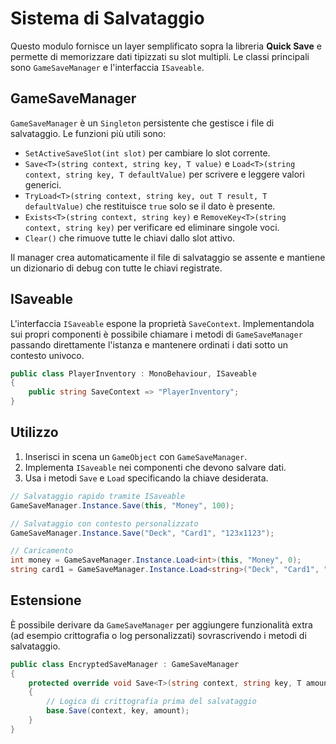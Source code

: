 # Sistema di Salvataggio

Questo modulo fornisce un layer semplificato sopra la libreria **Quick Save** e
permette di memorizzare dati tipizzati su slot multipli. Le classi principali
sono `GameSaveManager` e l'interfaccia `ISaveable`.

## GameSaveManager
`GameSaveManager` è un `Singleton` persistente che gestisce i file di salvataggio.
Le funzioni più utili sono:

- `SetActiveSaveSlot(int slot)` per cambiare lo slot corrente.
- `Save<T>(string context, string key, T value)` e `Load<T>(string context, string key, T defaultValue)` per scrivere e leggere valori generici.
- `TryLoad<T>(string context, string key, out T result, T defaultValue)` che restituisce `true` solo se il dato è presente.
- `Exists<T>(string context, string key)` e `RemoveKey<T>(string context, string key)` per verificare ed eliminare singole voci.
- `Clear()` che rimuove tutte le chiavi dallo slot attivo.

Il manager crea automaticamente il file di salvataggio se assente e mantiene un
dizionario di debug con tutte le chiavi registrate.

## ISaveable
L'interfaccia `ISaveable` espone la proprietà `SaveContext`. Implementandola sui
propri componenti è possibile chiamare i metodi di `GameSaveManager` passando
direttamente l'istanza e mantenere ordinati i dati sotto un contesto univoco.

```cs
public class PlayerInventory : MonoBehaviour, ISaveable
{
    public string SaveContext => "PlayerInventory";
}
```

## Utilizzo
1. Inserisci in scena un `GameObject` con `GameSaveManager`.
2. Implementa `ISaveable` nei componenti che devono salvare dati.
3. Usa i metodi `Save` e `Load` specificando la chiave desiderata.

```cs
// Salvataggio rapido tramite ISaveable
GameSaveManager.Instance.Save(this, "Money", 100);

// Salvataggio con contesto personalizzato
GameSaveManager.Instance.Save("Deck", "Card1", "123x1123");

// Caricamento
int money = GameSaveManager.Instance.Load<int>(this, "Money", 0);
string card1 = GameSaveManager.Instance.Load<string>("Deck", "Card1", "");
```

## Estensione
È possibile derivare da `GameSaveManager` per aggiungere funzionalità extra
(ad esempio crittografia o log personalizzati) sovrascrivendo i metodi di
salvataggio.

```cs
public class EncryptedSaveManager : GameSaveManager
{
    protected override void Save<T>(string context, string key, T amount)
    {
        // Logica di crittografia prima del salvataggio
        base.Save(context, key, amount);
    }
}
```
